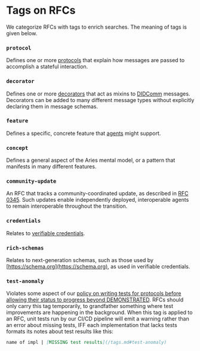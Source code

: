 # Tags on RFCs

We categorize RFCs with tags to enrich searches. The meaning of tags is given below.

### `protocol`
Defines one or more [protocols](concepts/0003-protocols/README.md) that explain how messages are passed to accomplish a stateful interaction.

### `decorator`
Defines one or more [decorators](concepts/0011-decorators/README.md) that act as mixins to [DIDComm](concepts/0005-didcomm/README.md) messages. Decorators can be added to many different message types without explicitly declaring them in message schemas.

### `feature`
Defines a specific, concrete feature that [agents](concepts/0004-agents/README.md) might support.

### `concept`
Defines a general aspect of the Aries mental model, or a pattern that manifests in many different features.

### `community-update`
An RFC that tracks a community-coordinated update, as described in [RFC 0345](concepts/0345-community-coordinated-update/README.md). Such updates
enable independently deployed, interoperable agents to remain interoperable
throughout the transition.

### `credentials`
Relates to [verifiable credentials](https://www.w3.org/TR/vc-data-model/).

### `rich-schemas`
Relates to next-generation schemas, such as those used by [https://schema.org](https://schema.org), as used in verifiable credentials.

### `test-anomaly`
Violates some aspect of our [policy on writing tests for protocols before allowing their status to progress beyond DEMONSTRATED](/README.md#accepted). RFCs should only carry this tag temporarily, to grandfather something where test improvements are happening in the background. When this tag is applied to an RFC, unit tests run by our CI/CD pipeline will emit a warning rather than an error about missing tests, IFF each implementation that lacks tests formats its notes about test results like this:

```markdown
name of impl | [MISSING test results](/tags.md#test-anomaly)
```